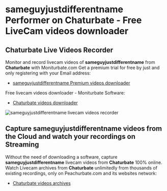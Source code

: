 # sameguyjustdifferentname Performer on Chaturbate - Free LiveCam videos downloader

## Chaturbate Live Videos Recorder

Monitor and record livecam videos of **sameguyjustdifferentname** from **Chaturbate** with Moniturbate.com
Get a premium trial for free by just and only registering with your Email address:
* [sameguyjustdifferentname Premium videos downloader](https://moniturbate.com/request-demo-licence-key.html)

Free livecam videos downloader - Moniturbate Software:
* [Chaturbate videos downloader](https://moniturbate.com/moniturbate-download-software.html)

![sameguyjustdifferentname livecam videos recorder](https://peachurnet.com/templates/moniturbate-software.png)


## Capture sameguyjustdifferentname videos from the Cloud and watch your recordings on Streaming

Without the need of downloading a software, capture **sameguyjustdifferentname** livecam videos from **Chaturbate** 100% online.
Watch Livecam archives from **Chaturbate** unlimitedly from thousands of existing recordings, only on Peachurbate.com and its websites network:
* [Chaturbate videos archives](https://peachurnet.com/)